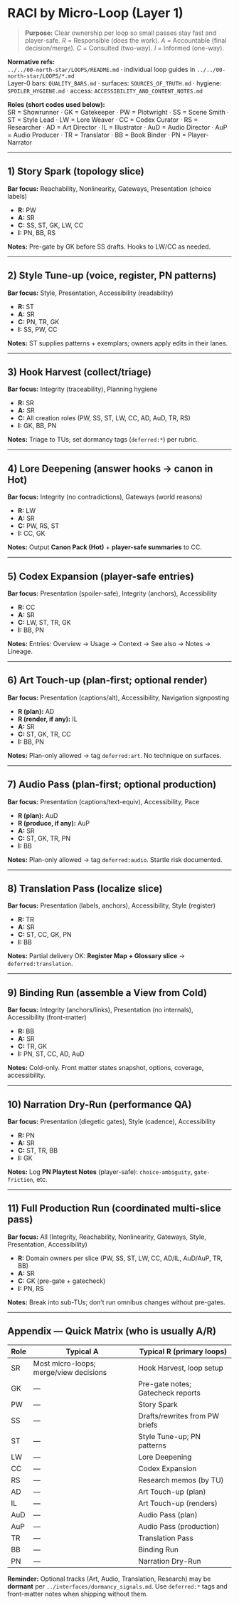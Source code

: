 # RACI by Micro-Loop (Layer 1)

> **Purpose:** Clear ownership per loop so small passes stay fast and player-safe. *R* = Responsible (does the work). *A* = Accountable (final decision/merge). *C* = Consulted (two-way). *I* = Informed (one-way).

**Normative refs:**  
`../../00-north-star/LOOPS/README.md` · individual loop guides in `../../00-north-star/LOOPS/*.md`  
Layer-0 bars: `QUALITY_BARS.md` · surfaces: `SOURCES_OF_TRUTH.md` · hygiene: `SPOILER_HYGIENE.md` · access: `ACCESSIBILITY_AND_CONTENT_NOTES.md`

**Roles (short codes used below):**  
SR = Showrunner · GK = Gatekeeper · PW = Plotwright · SS = Scene Smith · ST = Style Lead · LW = Lore Weaver · CC = Codex Curator · RS = Researcher · AD = Art Director · IL = Illustrator · AuD = Audio Director · AuP = Audio Producer · TR = Translator · BB = Book Binder · PN = Player-Narrator

---

## 1) Story Spark (topology slice)

**Bar focus:** Reachability, Nonlinearity, Gateways, Presentation (choice labels)

- **R:** PW  
- **A:** SR  
- **C:** SS, ST, GK, LW, CC  
- **I:** PN, BB, RS

**Notes:** Pre-gate by GK before SS drafts. Hooks to LW/CC as needed.

---

## 2) Style Tune-up (voice, register, PN patterns)

**Bar focus:** Style, Presentation, Accessibility (readability)

- **R:** ST  
- **A:** SR  
- **C:** PN, TR, GK  
- **I:** SS, PW, CC

**Notes:** ST supplies patterns + exemplars; owners apply edits in their lanes.

---

## 3) Hook Harvest (collect/triage)

**Bar focus:** Integrity (traceability), Planning hygiene

- **R:** SR  
- **A:** SR  
- **C:** All creation roles (PW, SS, ST, LW, CC, AD, AuD, TR, RS)  
- **I:** GK, BB, PN

**Notes:** Triage to TUs; set dormancy tags (`deferred:*`) per rubric.

---

## 4) Lore Deepening (answer hooks → canon in Hot)

**Bar focus:** Integrity (no contradictions), Gateways (world reasons)

- **R:** LW  
- **A:** SR  
- **C:** PW, RS, ST  
- **I:** CC, GK

**Notes:** Output **Canon Pack (Hot)** + **player-safe summaries** to CC.

---

## 5) Codex Expansion (player-safe entries)

**Bar focus:** Presentation (spoiler-safe), Integrity (anchors), Accessibility

- **R:** CC  
- **A:** SR  
- **C:** LW, ST, TR, GK  
- **I:** BB, PN

**Notes:** Entries: Overview → Usage → Context → See also → Notes → Lineage.

---

## 6) Art Touch-up (plan-first; optional render)

**Bar focus:** Presentation (captions/alt), Accessibility, Navigation signposting

- **R (plan):** AD  
- **R (render, if any):** IL  
- **A:** SR  
- **C:** ST, GK, TR, CC  
- **I:** BB, PN

**Notes:** Plan-only allowed → tag `deferred:art`. No technique on surfaces.

---

## 7) Audio Pass (plan-first; optional production)

**Bar focus:** Presentation (captions/text-equiv), Accessibility, Pace

- **R (plan):** AuD  
- **R (produce, if any):** AuP  
- **A:** SR  
- **C:** ST, GK, TR, PN  
- **I:** BB

**Notes:** Plan-only allowed → tag `deferred:audio`. Startle risk documented.

---

## 8) Translation Pass (localize slice)

**Bar focus:** Presentation (labels, anchors), Accessibility, Style (register)

- **R:** TR  
- **A:** SR  
- **C:** ST, CC, GK, PN  
- **I:** BB

**Notes:** Partial delivery OK: **Register Map + Glossary slice** → `deferred:translation`.

---

## 9) Binding Run (assemble a View from Cold)

**Bar focus:** Integrity (anchors/links), Presentation (no internals), Accessibility (front-matter)

- **R:** BB  
- **A:** SR  
- **C:** TR, GK  
- **I:** PN, ST, CC, AD, AuD

**Notes:** Cold-only. Front matter states snapshot, options, coverage, accessibility.

---

## 10) Narration Dry-Run (performance QA)

**Bar focus:** Presentation (diegetic gates), Style (cadence), Accessibility

- **R:** PN  
- **A:** SR  
- **C:** ST, TR, BB  
- **I:** GK

**Notes:** Log **PN Playtest Notes** (player-safe): `choice-ambiguity`, `gate-friction`, etc.

---

## 11) Full Production Run (coordinated multi-slice pass)

**Bar focus:** All (Integrity, Reachability, Nonlinearity, Gateways, Style, Presentation, Accessibility)

- **R:** Domain owners per slice (PW, SS, ST, LW, CC, AD/IL, AuD/AuP, TR, BB)  
- **A:** SR  
- **C:** GK (pre-gate + gatecheck)  
- **I:** PN, RS

**Notes:** Break into sub-TUs; don’t run omnibus changes without pre-gates.

---

## Appendix — Quick Matrix (who is usually A/R)

| Role | Typical A | Typical R (primary loops) |
|---|---|---|
| SR | Most micro-loops; merge/view decisions | Hook Harvest, loop setup |
| GK | — | Pre-gate notes; Gatecheck reports |
| PW | — | Story Spark |
| SS | — | Drafts/rewrites from PW briefs |
| ST | — | Style Tune-up; PN patterns |
| LW | — | Lore Deepening |
| CC | — | Codex Expansion |
| RS | — | Research memos (by TU) |
| AD | — | Art Touch-up (plan) |
| IL | — | Art Touch-up (renders) |
| AuD | — | Audio Pass (plan) |
| AuP | — | Audio Pass (production) |
| TR | — | Translation Pass |
| BB | — | Binding Run |
| PN | — | Narration Dry-Run |

**Reminder:** Optional tracks (Art, Audio, Translation, Research) may be **dormant** per `../interfaces/dormancy_signals.md`. Use `deferred:*` tags and front-matter notes when shipping without them.
